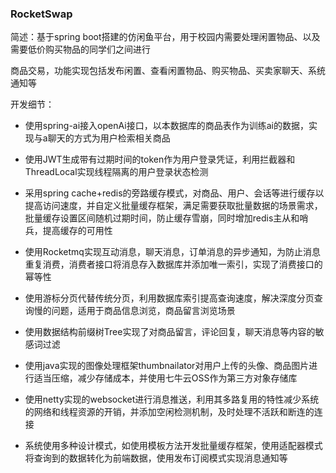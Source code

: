 ### RocketSwap

简述：基于spring boot搭建的仿闲鱼平台，用于校园内需要处理闲置物品、以及需要低价购买物品的同学们之间进行

商品交易，功能实现包括发布闲置、查看闲置物品、购买物品、买卖家聊天、系统通知等

开发细节：

* 使用spring-ai接入openAi接口，以本数据库的商品表作为训练ai的数据，实现与a聊天的方式为用户检索相关商品

* 使用JWT生成带有过期时间的token作为用户登录凭证，利用拦截器和ThreadLocal实现线程隔离的用户登录状态检测
* 采用spring cache+redis的旁路缓存模式，对商品、用户、会话等进行缓存以提高访问速度，并自定义批量缓存框架，满足需要获取批量数据的场景需求，批量缓存设置区间随机过期时间，防止缓存雪崩，同时增加redis主从和哨兵，提高缓存的可用性
* 使用Rocketmq实现互动消息，聊天消息，订单消息的异步通知，为防止消息重复消费，消费者接口将消息存入数据库并添加唯一索引，实现了消费接口的幂等性
* 使用游标分页代替传统分页，利用数据库索引提高查询速度，解决深度分页查询慢的问题，适用于商品信息浏览，商品留言浏览场景
* 使用数据结构前缀树Tree实现了对商品留言，评论回复，聊天消息等内容的敏感词过滤
* 使用java实现的图像处理框架thumbnailator对用户上传的头像、商品图片进行适当压缩，减少存储成本，并使用七牛云OSS作为第三方对象存储库
* 使用netty实现的websocket进行消息推送，利用其多路复用的特性减少系统的网络和线程资源的开销，并添加空闲检测机制，及时处理不活跃和断连的连接
* 系统使用多种设计模式，如使用模板方法开发批量缓存框架，使用适配器模式将查询到的数据转化为前端数据，使用发布订阅模式实现消息通知等



​	